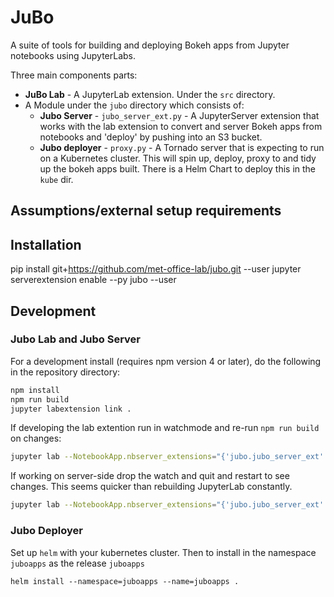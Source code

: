 
# JuBo

A suite of tools for building and deploying Bokeh apps from Jupyter notebooks using JupyterLabs.

Three main components parts:
* **JuBo Lab** - A JupyterLab extension. Under the `src` directory.
* A Module under the `jubo` directory which consists of:
    * **Jubo Server** - `jubo_server_ext.py` - A JupyterServer extension that works with the lab extension to convert and server Bokeh apps from notebooks and 'deploy' by pushing into an S3 bucket. 
    * **Jubo deployer** - `proxy.py` - A Tornado server that is expecting to run on a Kubernetes cluster. This will spin up, deploy, proxy to and tidy up the bokeh apps built. There is a Helm Chart to deploy this in the `kube` dir.


## Assumptions/external setup requirements

## Installation

pip install git+https://github.com/met-office-lab/jubo.git --user
jupyter serverextension enable --py jubo --user


## Development

### Jubo Lab and Jubo Server

For a development install (requires npm version 4 or later), do the following in the repository directory:

```bash
npm install
npm run build
jupyter labextension link .
```

If developing the lab extention run in watchmode and re-run `npm run build` on changes:

```bash
jupyter lab --NotebookApp.nbserver_extensions="{'jubo.jubo_server_ext':True}" --notebook-dir=example_notebooks --watch
```

If working on server-side drop the watch and quit and restart to see changes. This seems quicker than rebuilding JupyterLab constantly.


```bash
jupyter lab --NotebookApp.nbserver_extensions="{'jubo.jubo_server_ext':True}" --notebook-dir=example_notebooks
```


### Jubo Deployer

Set up `helm` with your kubernetes cluster. Then to install in the namespace `juboapps` as the release `juboapps`

```
helm install --namespace=juboapps --name=juboapps .       
```







